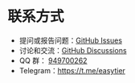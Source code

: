 # 联系方式

- 提问或报告问题：[GitHub Issues](https://github.com/KKRainbow/EasyTier/issues)
- 讨论和交流：[GitHub Discussions](https://github.com/KKRainbow/EasyTier/discussions)
- QQ 群： [949700262](https://qm.qq.com/q/LDxBN5L3kA)
- Telegram：https://t.me/easytier